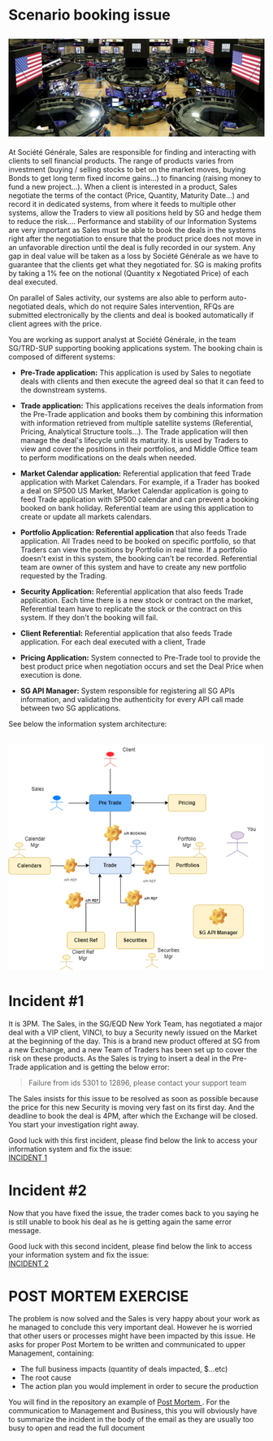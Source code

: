 # Scenario booking issue

![Trading Floor](img/NYSE-trading-floor.jpg)
---

At Société Générale, Sales are responsible for finding and interacting with clients to sell financial products. The range of products varies from investment (buying / selling stocks to bet on the market moves, buying Bonds to get long term fixed income gains...) to financing (raising money to fund a new project…). When a client is interested in a product, Sales negotiate the terms of the contact (Price, Quantity, Maturity Date…) and record it in dedicated systems, from where it feeds to multiple other systems, allow the Traders to view all positions held by SG and hedge them to reduce the risk…. Performance and stability of our Information Systems are very important as Sales must be able to book the deals in the systems right after the negotiation to ensure that the product price does not move in an unfavorable direction until the deal is fully recorded in our system. Any gap in deal value will be taken as a loss by Société Générale as we have to guarantee that the clients get what they negotiated for. SG is making profits by taking a 1% fee on the notional (Quantity x Negotiated Price) of each deal executed.

 
On parallel of Sales activity, our systems are also able to perform auto-negotiated deals, which do not require Sales intervention, RFQs are submitted electronically by the clients and deal is booked automatically if client agrees with the price.  


You are working as support analyst at Société Générale, in the team SG/TRD-SUP supporting booking applications system. The booking chain is composed of different systems:   

* **Pre-Trade application:** This application is used by Sales to negotiate deals with clients and then execute the agreed deal so that it can feed to the downstream systems.

* **Trade application:** This applications receives the deals information from the Pre-Trade application and books them by combining this information with information retrieved from multiple satellite systems (Referential, Pricing, Analytical Structure tools…). The Trade application will then manage the deal's lifecycle until its maturity. It is used by Traders to view and cover the positions in their portfolios, and Middle Office team to perform modifications on the deals when needed.

* **Market Calendar application:** Referential application that feed Trade application with Market Calendars. For example, if a Trader has booked a deal on SP500 US Market, Market Calendar application is going to feed Trade application with SP500 calendar and can prevent a booking booked on bank holiday. Referential team are using this application to create or update all markets calendars.

* **Portfolio Application: Referential application** that also feeds Trade application. All Trades need to be booked on specific portfolio, so that Traders can view the positions by Portfolio in real time. If a portfolio doesn't exist in this system, the booking can't be recorded. Referential team are owner of this system and have to create any new portfolio requested by the Trading.

* **Security Application:** Referential application that also feeds Trade application. Each time there is a new stock or contract on the market, Referential team have to replicate the stock or the contract on this system. If they don't the booking will fail.

* **Client Referential:** Referential application that also feeds Trade application. For each deal executed with a client, Trade

* **Pricing Application:** System connected to Pre-Trade tool to provide the best product price when negotiation occurs and set the Deal Price when execution is done.

* **SG API Manager:** System responsible for registering all SG APIs information, and validating the authenticity for every API call made between two SG applications.


See below the information system architecture:

![Architecture](img/Alten2.drawio.png)
---

# Incident #1

It is 3PM. The Sales, in the SG/EQD New York Team, has negotiated a major deal with a VIP client, VINCI, to buy a Security newly issued on the Market at the beginning of the day. This is a brand new product offered at SG from a new Exchange, and a new Team of Traders has been set up to cover the risk on these products. As the Sales is trying to insert a deal in the Pre-Trade application and is getting the below error:  

> Failure from ids 5301 to 12896, please contact your support team

The Sales insists for this issue to be resolved as soon as possible because the price for this new Security is moving very fast on its first day. And the deadline to book the deal is 4PM, after which the Exchange will be closed. You start your investigation right away.

Good luck with this first incident, please find below the link to access your information system and fix the issue:  
[INCIDENT 1](Booking%20Application%20System/INC1)
 
# Incident #2

Now that you have fixed the issue, the trader comes back to you saying he is still unable to book his deal as he is getting again the same error message.  

Good luck with this second incident, please find below the link to access your information system and fix the issue:  
[INCIDENT 2](Booking%20Application%20System/INC2)


# POST MORTEM EXERCISE

The problem is now solved and the Sales is very happy about your work as he managed to conclude this very important deal. However he is worried that other users or processes might have been impacted by this issue. He asks for proper Post Mortem to be written and communicated to upper Management, containing:

 

* The full business impacts (quantity of deals impacted, $...etc)
* The root cause
* The action plan you would implement in order to secure the production

 

You will find in the repository an example of [Post Mortem ](Post%20Mortem%20Template/PM1.PNG). For the communication to Management and Business, this you will obviously have to summarize the incident in the body of the email as they are usually too busy to open and read the full document

 

